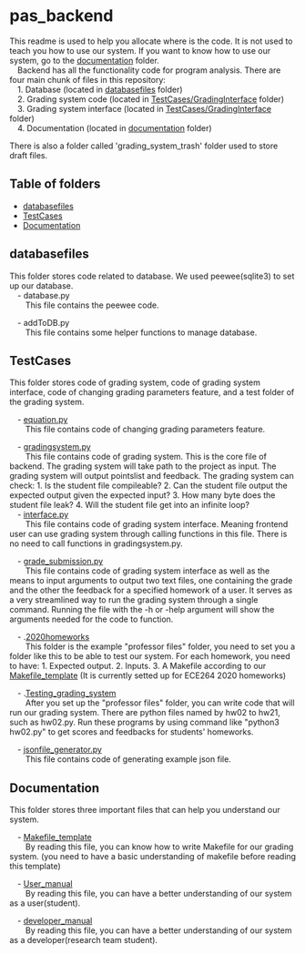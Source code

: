 # pas_backend
This readme is used to help you allocate where is the code. It is not used to teach you how to use our system. If you want to know how to use our system, go to the [documentation](documentation) folder.  
&emsp;Backend has all the functionality code for program analysis. There are four main chunk of files in this repository:  
&emsp;1. Database (located in [databasefiles](databasefiles) folder)  
&emsp;2. Grading system code (located in [TestCases/GradingInterface](TestCases/GradingInterface) folder)  
&emsp;3. Grading system interface (located in [TestCases/GradingInterface](TestCases/GradingInterface) folder)  
&emsp;4. Documentation (located in [documentation](documentation) folder)  

There is also a folder called 'grading_system_trash' folder used to store draft files.

## Table of folders
* [databasefiles](#databasefiles)
* [TestCases](#TestCases)
* [Documentation](#Documentation)

## databasefiles
This folder stores code related to database. We used peewee(sqlite3) to set up our database.  
&emsp;- database.py  
&emsp;&emsp;This file contains the peewee code.  

&emsp;- addToDB.py  
&emsp;&emsp;This file contains some helper functions to manage database.  

## TestCases
This folder stores code of grading system, code of grading system interface, code of changing grading parameters feature, and a test folder of the grading system.  

&emsp;- [equation.py](TestCases/GradingInterface/equation.py)  
&emsp;&emsp;This file contains code of changing grading parameters feature.  

&emsp;- [gradingsystem.py](TestCases/GradingInterface/gradingsystem.py)  
&emsp;&emsp;This file contains code of grading system. This is the core file of backend. The grading system will take path to the project as input. The grading system will output pointslist and feedback. The grading system can check: 1. Is the student file compileable? 2. Can the student file output the expected output given the expected input? 3. How many byte does the student file leak? 4. Will the student file get into an infinite loop?  
&emsp;- [interface.py](TestCases/GradingInterface/interface.py)   
&emsp;&emsp;This file contains code of grading system interface. Meaning frontend user can use grading system through calling functions in this file. There is no need to call functions in gradingsystem.py. 

&emsp;- [grade_submission.py](grade_submission.py)   
&emsp;&emsp;This file contains code of grading system interface as well as the means to input arguments to output two text files, one containing the grade and the other the feedback for a specified homework of a user. It serves as a very streamlined way to run the grading system through a single command. Running the file with the -h or -help argument will show the arguments needed for the code to function.

&emsp;- .[2020homeworks](TestCases/2020homeworks)  
&emsp;&emsp;This folder is the example "professor files" folder, you need to set you a folder like this to be able to test our system. For each homework, you need to have: 1. Expected output. 2. Inputs. 3. A Makefile according to our [Makefile_template](documentation/Makefile) (It is currently setted up for ECE264 2020 homeworks)    

&emsp;- .[Testing_grading_system](TestCases)  
&emsp;&emsp;After you set up the "professor files" folder, you can write code that will run our grading system. There are python files named by hw02 to hw21, such as hw02.py. Run these programs by using command like "python3 hw02.py" to get scores and feedbacks for students' homeworks.  

&emsp;- [jsonfile_generator.py](TestCases/jsonfile_generator.py)   
&emsp;&emsp;This file contains code of generating example json file.

## Documentation
This folder stores three important files that can help you understand our system.  

&emsp;- [Makefile_template](documentation/Makefile)  
&emsp;&emsp;By reading this file, you can know how to write Makefile for our grading system. (you need to have a basic understanding of makefile before reading this template)  

&emsp;- [User_manual](documentation/User_manual.md)  
&emsp;&emsp;By reading this file, you can have a better understanding of our system as a user(student).  

&emsp;- [developer_manual](documentation/developer_manual.md)  
&emsp;&emsp;By reading this file, you can have a better understanding of our system as a developer(research team student).  
